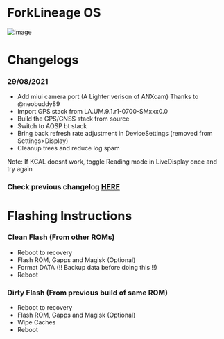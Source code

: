 # ForkLineage OS
![image](https://user-images.githubusercontent.com/30686963/129340582-c5edac6e-cbfa-4750-acf9-ea62bf84af5c.png)

# Changelogs
### 29/08/2021
- Add miui camera port (A Lighter verison of ANXcam) Thanks to @neobuddy89
- Import GPS stack from LA.UM.9.1.r1-0700-SMxxx0.0
- Build the GPS/GNSS stack from source
- Switch to AOSP bt stack
- Bring back refresh rate adjustment in DeviceSettings (removed from Settings>Display)
- Cleanup trees and reduce log spam

Note: If KCAL doesnt work, toggle Reading mode in LiveDisplay once and try again

### Check previous changelog [HERE](https://raw.githubusercontent.com/makhk-devices/Changelogs/main/flos/changelog.txt)

# Flashing Instructions
### Clean Flash (From other ROMs)
- Reboot to recovery
- Flash ROM, Gapps and Magisk (Optional)
- Format DATA (!! Backup data before doing this !!)
- Reboot

### Dirty Flash (From previous build of same ROM)
- Reboot to recovery
- Flash ROM, Gapps and Magisk (Optional)
- Wipe Caches
- Reboot
